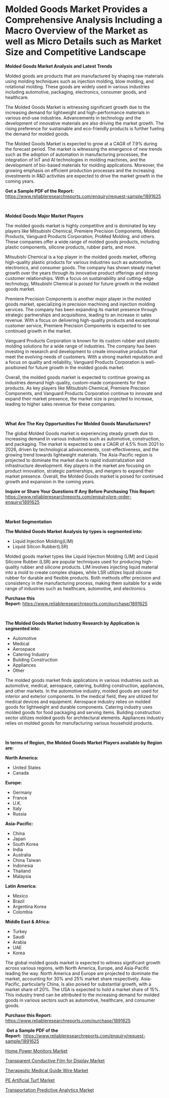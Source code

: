 <p><h1>Molded Goods Market Provides a Comprehensive Analysis Including a Macro Overview of the Market as well as Micro Details such as Market Size and Competitive Landscape</h1></p><p><strong>Molded Goods Market Analysis and Latest Trends</strong></p>
<p><p>Molded goods are products that are manufactured by shaping raw materials using molding techniques such as injection molding, blow molding, and rotational molding. These goods are widely used in various industries including automotive, packaging, electronics, consumer goods, and healthcare.</p><p>The Molded Goods Market is witnessing significant growth due to the increasing demand for lightweight and high-performance materials in various end-use industries. Advancements in technology and the development of innovative materials are also driving the market growth. The rising preference for sustainable and eco-friendly products is further fueling the demand for molded goods.</p><p>The Molded Goods Market is expected to grow at a CAGR of 7.9% during the forecast period. The market is witnessing the emergence of new trends such as the adoption of automation in manufacturing processes, the integration of IoT and AI technologies in molding machines, and the development of bio-based materials for molding applications. Moreover, the growing emphasis on efficient production processes and the increasing investments in R&D activities are expected to drive the market growth in the coming years.</p></p>
<p><strong>Get a Sample PDF of the Report:&nbsp;</strong> <a href="https://www.reliableresearchreports.com/enquiry/request-sample/1891625">https://www.reliableresearchreports.com/enquiry/request-sample/1891625</a></p>
<p>&nbsp;</p>
<p><strong>Molded Goods Major Market Players</strong></p>
<p><p>The molded goods market is highly competitive and is dominated by key players like Mitsubishi Chemical, Premiere Precision Components, Molded Products, Vanguard Products Corporation, ProMed Molding, and others. These companies offer a wide range of molded goods products, including plastic components, silicone products, rubber parts, and more.</p><p>Mitsubishi Chemical is a top player in the molded goods market, offering high-quality plastic products for various industries such as automotive, electronics, and consumer goods. The company has shown steady market growth over the years through its innovative product offerings and strong customer relationships. With a focus on sustainability and cutting-edge technology, Mitsubishi Chemical is poised for future growth in the molded goods market.</p><p>Premiere Precision Components is another major player in the molded goods market, specializing in precision machining and injection molding services. The company has been expanding its market presence through strategic partnerships and acquisitions, leading to an increase in sales revenue. With a focus on delivering high-quality products and exceptional customer service, Premiere Precision Components is expected to see continued growth in the market.</p><p>Vanguard Products Corporation is known for its custom rubber and plastic molding solutions for a wide range of industries. The company has been investing in research and development to create innovative products that meet the evolving needs of customers. With a strong market reputation and a focus on quality and reliability, Vanguard Products Corporation is well-positioned for future growth in the molded goods market.</p><p>Overall, the molded goods market is expected to continue growing as industries demand high-quality, custom-made components for their products. As key players like Mitsubishi Chemical, Premiere Precision Components, and Vanguard Products Corporation continue to innovate and expand their market presence, the market size is projected to increase, leading to higher sales revenue for these companies.</p></p>
<p>&nbsp;</p>
<p><strong>What Are The Key Opportunities For Molded Goods Manufacturers?</strong></p>
<p><p>The global Molded Goods market is experiencing steady growth due to increasing demand in various industries such as automotive, construction, and packaging. The market is expected to see a CAGR of 4.5% from 2021 to 2026, driven by technological advancements, cost-effectiveness, and the growing trend towards lightweight materials. The Asia-Pacific region is projected to dominate the market due to rapid industrialization and infrastructure development. Key players in the market are focusing on product innovation, strategic partnerships, and mergers to expand their market presence. Overall, the Molded Goods market is poised for continued growth and expansion in the coming years.</p></p>
<p><strong>Inquire or Share Your Questions If Any Before Purchasing This Report:</strong> <a href="https://www.reliableresearchreports.com/enquiry/pre-order-enquiry/1891625">https://www.reliableresearchreports.com/enquiry/pre-order-enquiry/1891625</a></p>
<p>&nbsp;</p>
<p><strong>Market Segmentation</strong></p>
<p><strong>The Molded Goods Market Analysis by types is segmented into:</strong></p>
<p><ul><li>Liquid Injection Molding(LIM)</li><li>Liquid Silicon Rubber(LSR)</li></ul></p>
<p><p>Molded goods market types like Liquid Injection Molding (LIM) and Liquid Silicone Rubber (LSR) are popular techniques used for producing high-quality rubber and silicone products. LIM involves injecting liquid material into a mold to create complex shapes, while LSR utilizes liquid silicone rubber for durable and flexible products. Both methods offer precision and consistency in the manufacturing process, making them suitable for a wide range of industries such as healthcare, automotive, and electronics.</p></p>
<p><strong>Purchase this Report:&nbsp;</strong><a href="https://www.reliableresearchreports.com/purchase/1891625">https://www.reliableresearchreports.com/purchase/1891625</a></p>
<p>&nbsp;</p>
<p><strong>The Molded Goods Market Industry Research by Application is segmented into:</strong></p>
<p><ul><li>Automotive</li><li>Medical</li><li>Aerospace</li><li>Catering Industry</li><li>Building Construction</li><li>Appliances</li><li>Other</li></ul></p>
<p><p>The molded goods market finds applications in various industries such as automotive, medical, aerospace, catering, building construction, appliances, and other markets. In the automotive industry, molded goods are used for interior and exterior components. In the medical field, they are utilized for medical devices and equipment. Aerospace industry relies on molded goods for lightweight and durable components. Catering industry uses molded goods for food packaging and serving items. Building construction sector utilizes molded goods for architectural elements. Appliances industry relies on molded goods for manufacturing various household products.</p></p>
<p>&nbsp;</p>
<p><strong>In terms of Region, the Molded Goods Market Players available by Region are:</strong></p>
<p>
    <p> <strong> North America: </strong>
        <ul>
            <li>United States</li>
            <li>Canada</li>
        </ul>
        </p> 
    <p> <strong> Europe: </strong>
        <ul>
            <li>Germany</li>
            <li>France</li>
            <li>U.K.</li>
            <li>Italy</li>
            <li>Russia</li>
        </ul>
        </p> 
    <p> <strong> Asia-Pacific: </strong>
        <ul>
            <li>China</li>
            <li>Japan</li>
            <li>South Korea</li>
            <li>India</li>
            <li>Australia</li>
            <li>China Taiwan</li>
            <li>Indonesia</li>
            <li>Thailand</li>
            <li>Malaysia</li>
        </ul>
        </p> 
    <p> <strong> Latin America: </strong>
        <ul>
            <li>Mexico</li>
            <li>Brazil</li>
            <li>Argentina Korea</li>
            <li>Colombia</li>
        </ul>
        </p> 
    <p> <strong> Middle East & Africa: </strong>
        <ul>
            <li>Turkey</li>
            <li>Saudi</li>
            <li>Arabia</li>
            <li>UAE</li>
            <li>Korea</li>
        </ul>
    </p>
    </p>
<p><p>The global molded goods market is expected to witness significant growth across various regions, with North America, Europe, and Asia-Pacific leading the way. North America and Europe are projected to dominate the market, accounting for 30% and 25% market share respectively. Asia-Pacific, particularly China, is also poised for substantial growth, with a market share of 20%. The USA is expected to hold a market share of 15%. This industry trend can be attributed to the increasing demand for molded goods in various sectors such as automotive, healthcare, and consumer goods.</p></p>
<p><strong>Purchase this Report: </strong><a href="https://www.reliableresearchreports.com/purchase/1891625">https://www.reliableresearchreports.com/purchase/1891625</a></p>
<p>&nbsp;<strong>Get a Sample PDF of the Report:&nbsp;&nbsp;</strong><a href="https://www.reliableresearchreports.com/enquiry/request-sample/1891625">https://www.reliableresearchreports.com/enquiry/request-sample/1891625</a></p>
<p><strong></strong></p>
<p><p><a href="https://view.publitas.com/reportprime-1/home-power-monitors-market-insights-market-players-and-forecast-till-2031/">Home Power Monitors Market</a></p><p><a href="https://fuschia-pecorino-a6d.notion.site/Transparent-Conductive-Film-for-Display-Market-Furnish-Information-about-Market-Size-Market-Share--d6fcffa453df40a9be38282652e0de7e">Transparent Conductive Film for Display Market</a></p><p><a href="https://simplistic-meeting-7ee.notion.site/Therapeutic-Medical-Guide-Wire-Market-Research-Report-Forecasted-for-Period-from-2024-2031-by-Mar-64de4345f91044dc84a309fced322f9f">Therapeutic Medical Guide Wire Market</a></p><p><a href="https://view.publitas.com/reportprime-1/pe-artificial-turf-market-a-comprehensive-report-of-its-market-share-growth-trends-2024-2031/">PE Artificial Turf Market</a></p><p><a href="https://five-trouble-98a.notion.site/Transportation-Predictive-Analytics-Market-Size-Growing-and-Forecasted-for-period-from-2024-2031-a-439f5fd5198049c9be8c99456d8471f2">Transportation Predictive Analytics Market</a></p></p>